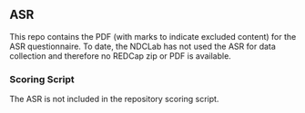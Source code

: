 ## ASR

This repo contains the PDF (with marks to indicate excluded content) for the ASR questionnaire.  To date, the NDCLab has not used the ASR for data collection and therefore no REDCap zip or PDF is available.


### Scoring Script
The ASR is not included in the repository scoring script.